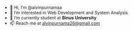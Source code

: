- 👋 Hi, I’m @alvinpurnamaa
- 👀 I’m interested in Web Development and System Analysis
- 🌱 I’m currently student at **Binus University**
- 📫 Reach me at alvinpurnama26@gmail.com

<!---
alvinpurnamaa/alvinpurnamaa is a ✨ special ✨ repository because its `README.md` (this file) appears on your GitHub profile.
You can click the Preview link to take a look at your changes.
--->
